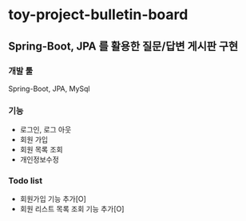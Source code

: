 # toy-project-bulletin-board

## Spring-Boot, JPA 를 활용한 질문/답변 게시판 구현

### 개발 툴
Spring-Boot, JPA, MySql

### 기능
- 로그인, 로그 아웃
- 회원 가입
- 회원 목록 조회
- 개인정보수정

### Todo list
- 회원가입 기능 추가[O]
- 회원 리스트 목록 조회 기능 추가[O]